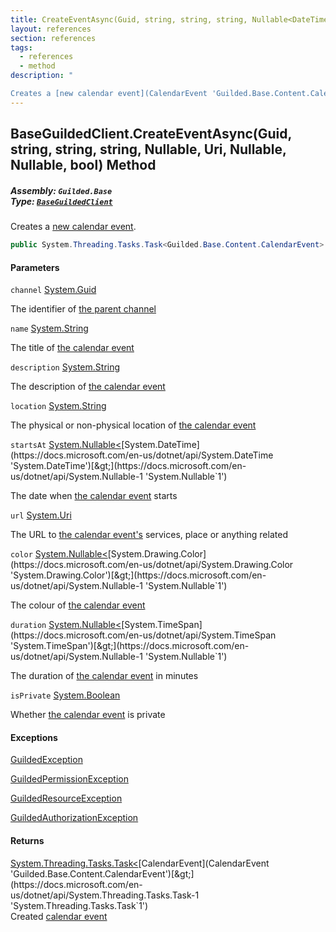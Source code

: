 ```yaml
---
title: CreateEventAsync(Guid, string, string, string, Nullable<DateTime>, Uri, Nullable<Color>, Nullable<TimeSpan>, bool)
layout: references
section: references
tags:
  - references
  - method
description: "

Creates a [new calendar event](CalendarEvent 'Guilded.Base.Content.CalendarEvent')."
---
```


## BaseGuildedClient.CreateEventAsync(Guid, string, string, string, Nullable<DateTime>, Uri, Nullable<Color>, Nullable<TimeSpan>, bool) Method
##### **Assembly:** `Guilded.Base`<br/>**Type:** [`BaseGuildedClient`](BaseGuildedClient 'Guilded.Base.BaseGuildedClient')

Creates a [new calendar event](CalendarEvent 'Guilded.Base.Content.CalendarEvent').

```csharp
public System.Threading.Tasks.Task<Guilded.Base.Content.CalendarEvent> CreateEventAsync(Guid channel, string name, string? description=null, string? location=null, System.Nullable<System.DateTime> startsAt=null, Uri? url=null, System.Nullable<Color> color=null, System.Nullable<TimeSpan> duration=null, bool isPrivate=false);
```
#### Parameters

<a name='Guilded.Base.BaseGuildedClient.CreateEventAsync(Guid,string,string,string,System.Nullable_System.DateTime_,Uri,System.Nullable_Color_,System.Nullable_TimeSpan_,bool).channel'></a>

`channel` [System.Guid](https://docs.microsoft.com/en-us/dotnet/api/System.Guid 'System.Guid')

The identifier of [the parent channel](ServerChannel 'Guilded.Base.Servers.ServerChannel')

<a name='Guilded.Base.BaseGuildedClient.CreateEventAsync(Guid,string,string,string,System.Nullable_System.DateTime_,Uri,System.Nullable_Color_,System.Nullable_TimeSpan_,bool).name'></a>

`name` [System.String](https://docs.microsoft.com/en-us/dotnet/api/System.String 'System.String')

The title of [the calendar event](CalendarEvent 'Guilded.Base.Content.CalendarEvent')

<a name='Guilded.Base.BaseGuildedClient.CreateEventAsync(Guid,string,string,string,System.Nullable_System.DateTime_,Uri,System.Nullable_Color_,System.Nullable_TimeSpan_,bool).description'></a>

`description` [System.String](https://docs.microsoft.com/en-us/dotnet/api/System.String 'System.String')

The description of [the calendar event](CalendarEvent 'Guilded.Base.Content.CalendarEvent')

<a name='Guilded.Base.BaseGuildedClient.CreateEventAsync(Guid,string,string,string,System.Nullable_System.DateTime_,Uri,System.Nullable_Color_,System.Nullable_TimeSpan_,bool).location'></a>

`location` [System.String](https://docs.microsoft.com/en-us/dotnet/api/System.String 'System.String')

The physical or non-physical location of [the calendar event](CalendarEvent 'Guilded.Base.Content.CalendarEvent')

<a name='Guilded.Base.BaseGuildedClient.CreateEventAsync(Guid,string,string,string,System.Nullable_System.DateTime_,Uri,System.Nullable_Color_,System.Nullable_TimeSpan_,bool).startsAt'></a>

`startsAt` [System.Nullable&lt;](https://docs.microsoft.com/en-us/dotnet/api/System.Nullable-1 'System.Nullable`1')[System.DateTime](https://docs.microsoft.com/en-us/dotnet/api/System.DateTime 'System.DateTime')[&gt;](https://docs.microsoft.com/en-us/dotnet/api/System.Nullable-1 'System.Nullable`1')

The date when [the calendar event](CalendarEvent 'Guilded.Base.Content.CalendarEvent') starts

<a name='Guilded.Base.BaseGuildedClient.CreateEventAsync(Guid,string,string,string,System.Nullable_System.DateTime_,Uri,System.Nullable_Color_,System.Nullable_TimeSpan_,bool).url'></a>

`url` [System.Uri](https://docs.microsoft.com/en-us/dotnet/api/System.Uri 'System.Uri')

The URL to [the calendar event's](CalendarEvent 'Guilded.Base.Content.CalendarEvent') services, place or anything related

<a name='Guilded.Base.BaseGuildedClient.CreateEventAsync(Guid,string,string,string,System.Nullable_System.DateTime_,Uri,System.Nullable_Color_,System.Nullable_TimeSpan_,bool).color'></a>

`color` [System.Nullable&lt;](https://docs.microsoft.com/en-us/dotnet/api/System.Nullable-1 'System.Nullable`1')[System.Drawing.Color](https://docs.microsoft.com/en-us/dotnet/api/System.Drawing.Color 'System.Drawing.Color')[&gt;](https://docs.microsoft.com/en-us/dotnet/api/System.Nullable-1 'System.Nullable`1')

The colour of [the calendar event](CalendarEvent 'Guilded.Base.Content.CalendarEvent')

<a name='Guilded.Base.BaseGuildedClient.CreateEventAsync(Guid,string,string,string,System.Nullable_System.DateTime_,Uri,System.Nullable_Color_,System.Nullable_TimeSpan_,bool).duration'></a>

`duration` [System.Nullable&lt;](https://docs.microsoft.com/en-us/dotnet/api/System.Nullable-1 'System.Nullable`1')[System.TimeSpan](https://docs.microsoft.com/en-us/dotnet/api/System.TimeSpan 'System.TimeSpan')[&gt;](https://docs.microsoft.com/en-us/dotnet/api/System.Nullable-1 'System.Nullable`1')

The duration of [the calendar event](CalendarEvent 'Guilded.Base.Content.CalendarEvent') in minutes

<a name='Guilded.Base.BaseGuildedClient.CreateEventAsync(Guid,string,string,string,System.Nullable_System.DateTime_,Uri,System.Nullable_Color_,System.Nullable_TimeSpan_,bool).isPrivate'></a>

`isPrivate` [System.Boolean](https://docs.microsoft.com/en-us/dotnet/api/System.Boolean 'System.Boolean')

Whether [the calendar event](CalendarEvent 'Guilded.Base.Content.CalendarEvent') is private

#### Exceptions

[GuildedException](GuildedException 'Guilded.Base.GuildedException')

[GuildedPermissionException](GuildedPermissionException 'Guilded.Base.GuildedPermissionException')

[GuildedResourceException](GuildedResourceException 'Guilded.Base.GuildedResourceException')

[GuildedAuthorizationException](GuildedAuthorizationException 'Guilded.Base.GuildedAuthorizationException')

#### Returns
[System.Threading.Tasks.Task&lt;](https://docs.microsoft.com/en-us/dotnet/api/System.Threading.Tasks.Task-1 'System.Threading.Tasks.Task`1')[CalendarEvent](CalendarEvent 'Guilded.Base.Content.CalendarEvent')[&gt;](https://docs.microsoft.com/en-us/dotnet/api/System.Threading.Tasks.Task-1 'System.Threading.Tasks.Task`1')  
Created [calendar event](CalendarEvent 'Guilded.Base.Content.CalendarEvent')